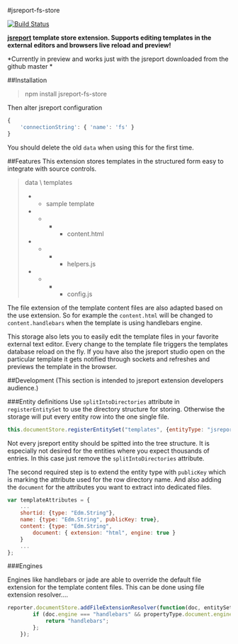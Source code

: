 #jsreport-fs-store

[![Build Status](https://travis-ci.org/jsreport/jsreport-fs-store.png?branch=master)](https://travis-ci.org/jsreport/jsreport-fs-store)

**[jsreport](https://github.com/jsreport/jsreport) template store extension. Supports editing templates in the external editors and browsers live reload and preview!**

*Currently in preview and works just with the jsreport downloaded from the github master *

##Installation

> npm install jsreport-fs-store

Then alter jsreport configuration 
```js
{
	'connectionString': { 'name': 'fs' }
}
```

You should delete the old `data` when using this for the first time.

##Features
This extension stores templates in the structured form easy to integrate with source controls.

> data \ templates
> - - sample template
> - - - - content.html
> - - - - helpers.js
> - - - - config.js 

The file extension of the template content files are also adapted based on the use extension. So for example the `content.html` will be changed to `content.handlebars` when the template is using handlebars engine.

This storage also lets you to easily edit the template files in your favorite external text editor. Every change to the template file triggers the templates database reload on the fly. If you have also the jsreport studio open on the particular template it gets notified through sockets and refreshes and previews the template in the browser.


##Development
(This section is intended to jsreport extension developers audience.)

###Entity definitions
Use `splitIntoDirectories` attribute in `registerEntitySet` to use the directory structure for storing. Otherwise the storage will put every entity row into the one single file.
```js
this.documentStore.registerEntitySet("templates", {entityType: "jsreport.TemplateType", splitIntoDirectories: true});
```

Not every jsreport entity should be spitted into the tree structure. It is especially not desired for the entities where you expect thousands of entries.  In this case just remove the `splitIntoDirectories` attribute.

The second required step is to extend the entity type with `publicKey` which is marking the attribute used for the row directory name. And also adding the `document` for the attributes you want to extract into dedicated files.
```js
var templateAttributes = {
	...
    shortid: {type: "Edm.String"},
    name: {type: "Edm.String", publicKey: true},
    content: {type: "Edm.String", 
	    document: { extension: "html", engine: true }
	}
    ...      
};
```

###Engines

Engines like handlebars or jade are able to override the default file extension for the template content files. This can be done using file extension resolver....
```js
reporter.documentStore.addFileExtensionResolver(function(doc, entitySetName, entityType, propertyType) {
        if (doc.engine === "handlebars" && propertyType.document.engine) {
            return "handlebars";
        };
    });
```    



